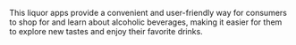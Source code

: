 This liquor apps provide a convenient and user-friendly way for consumers to shop for and learn about alcoholic beverages, making it easier for them to explore new tastes and enjoy their favorite drinks.
